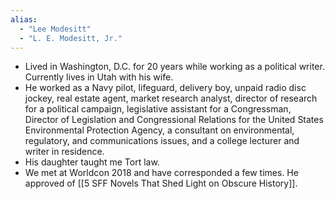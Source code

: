 ```yaml
---
alias: 
  - "Lee Modesitt"
  - "L. E. Modesitt, Jr."
---
```


- Lived in Washington, D.C. for 20 years while working as a political writer. Currently lives in Utah with his wife. 
- He  worked as a Navy pilot, lifeguard, delivery boy, unpaid radio disc jockey, real estate agent, market research analyst, director of research for a political campaign, legislative assistant for a Congressman, Director of Legislation and Congressional Relations for the United States Environmental Protection Agency, a consultant on environmental, regulatory, and communications issues, and a college lecturer and writer in residence.
- His daughter taught me Tort law. 
- We met at Worldcon 2018 and have corresponded a few times. He approved of [[5 SFF Novels That Shed Light on Obscure History]]. 

